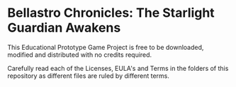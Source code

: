 # Bellastro Chronicles: The Starlight Guardian Awakens

This Educational Prototype Game Project is free to be downloaded, modified and distributed with no credits required.
 
Carefully read each of the Licenses, EULA's and Terms in the folders of this repository as different files are ruled by different terms. 